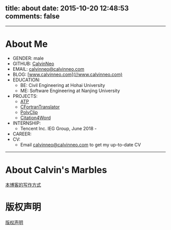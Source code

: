 title: about
date: 2015-10-20 12:48:53
comments: false
---

---
# About Me
- GENDER: male
- GITHUB: [CalvinNeo](//github.com/CalvinNeo)
- EMAIL: calvinneo@calvinneo.com
- BLOG: [www.calvinneo.com](//www.calvinneo.com)
- EDUCATION:
	- BE: Civil Engineering at Hohai University
	- ME: Software Engineering at Nanjing University
- PROJECTS:
	- [ATP](https://github.com/CalvinNeo/ATP)
	- [CFortranTranslator](https://github.com/CalvinNeo/CFortranTranslator)
	- [PolyClip](https://github.com/CalvinNeo/PolyClip)
	- [Citation4Word](https://github.com/CalvinNeo/Citation4Word)
- INTERNSHIP:
	- Tencent Inc. IEG Group, June 2018 - 
- CAREER:
- CV:
	- Email calvinneo@calvinneo.com to get my up-to-date CV
---

# About Calvin's Marbles
[本博客的写作方式](/about/xzfs/)


# 版权声明
<span><a href="/about/yytl/">版权声明</a></span>